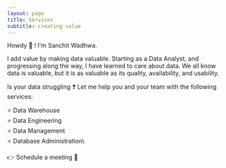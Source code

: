 ```yaml
---
layout: page
title: Services
subtitle: creating value
---
```


Howdy 🤠 ! I'm Sanchit Wadhwa.

I add value by making data valuable. Starting as a Data Analyst, and progressing along the way, I have learned to care about data. We all know data is valuable, but it is as valuable as its quality, availability, and usability. 

Is your data struggling ❓
Let me help you and your team with the following services:

⭐ Data Warehouse\
⭐ Data Engineering\
⭐ Data Management\
⭐ Database Administration\


👉 Schedule a meeting 🤝

<!-- Calendly inline widget begin -->
<div class="calendly-inline-widget" data-url="https://calendly.com/wadhwa?hide_landing_page_details=1&hide_gdpr_banner=1" style="min-width:320px;height:700px;"></div>
<script type="text/javascript" src="https://assets.calendly.com/assets/external/widget.js" async></script>
<!-- Calendly inline widget end -->
